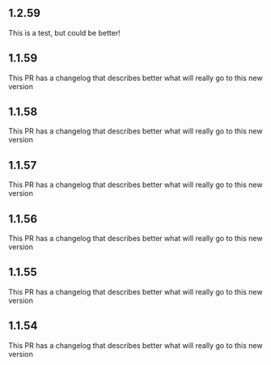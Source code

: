
## 1.2.59

This is a test, but could be better!
                
## 1.1.59

This PR has a changelog that describes better what will really go to this new version
                
## 1.1.58

This PR has a changelog that describes better what will really go to this new version
                
## 1.1.57

This PR has a changelog that describes better what will really go to this new version
                
## 1.1.56

This PR has a changelog that describes better what will really go to this new version
                
## 1.1.55

This PR has a changelog that describes better what will really go to this new version
                
## 1.1.54

This PR has a changelog that describes better what will really go to this new version
                